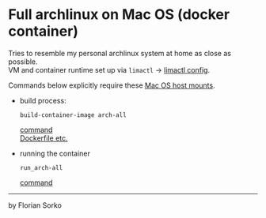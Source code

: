 # Full archlinux on Mac OS (docker container)

Tries to resemble my personal archlinux system at home as close as possible.  
VM and container runtime set up via `limactl` -> [limactl config](https://github.com/diepfote/dot-files/blob/master/.lima/default/lima.yaml).

Commands below explicitly require these [Mac OS host mounts](https://github.com/diepfote/dot-files/blob/25f80250cfdd92b2a04c374915c9c0e5628a009f/.lima/default/lima.yaml#L34).

* build process:  
  
  ```
  build-container-image arch-all
  ```

  [command](https://github.com/diepfote/dockerfiles/blob/master/bin/build-container-image)  
  [Dockerfile etc.](https://github.com/diepfote/dockerfiles/tree/master/arch-all)

* running the container

  ```
  run_arch-all
  ```

  [command](https://github.com/diepfote/dockerfiles/blob/master/bin/run_arch-all)


---

by Florian Sorko
